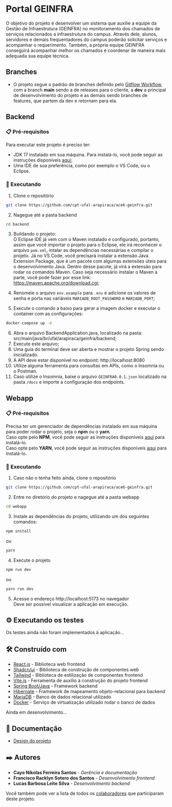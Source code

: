 # Portal GEINFRA

O objetivo do projeto é desenvolver um sistema que auxilie a equipe da Gestão de Infraestrutura (GEINFRA) no monitoramento dos chamados de serviços relacionados a infraestrutura do campus. Através dele, alunos, servidores e demais frequentadores do campus poderão solicitar serviços e acompanhar o requerimento. Também, a própria equipe GEINFRA conseguirá acompanhar melhor os chamados e coordenar de maneira mais adequada sua equipe técnica. 

## Branches
- O projeto segue o padrão de branches definido pelo [Gitflow Workflow](https://www.atlassian.com/git/tutorials/comparing-workflows/gitflow-workflow), com a branch **main** sendo a de releases para o cliente, a **dev** a principal de desenvolvimento do projeto e as demais sendo branches de features, que partem da dev e retornam para ela.

## Backend
### 📋 Pré-requisitos
Para executar este projeto é preciso ter:
- JDK 17 instalado em sua máquina. Para instalá-lo, você pode seguir as instruções disponíveis [aqui](https://www.openlogic.com/openjdk-downloads);
- Uma IDE de sua preferência, como por exemplo o VS Code, ou o Eclipse.

### 🚀 Executando
1. Clone o repositório
```bash
git clone https://github.com/cpt-ufal-arapiraca/ace6-geinfra.git
```
2. Nagegue até a pasta backend
```bash
cd backend
```
3. Buildando o projeto:<br>
O Eclipse IDE já vem com o Maven instalado e configurado, portanto, assim que você importar o projeto para o Eclipse, ele irá reconhecer o arquivo `pom.xml`, intalar as dependências necessárias e compilar o projeto. Já no VS Code, você precisará instalar a extensão Java Extension Package, que é um pacote com algumas extensões úteis para o desenvolvimento Java. Dentro desse pacote, já virá a extensão para rodar os comandos Maven. Caso seja necessário instalar o Maven a parte, você pode fazer por esse link: https://maven.apache.org/download.cgi;

4. Renomeie o arquivo `env.example` para `.env` e adicione os valores de senha e porta nas variáveis `MARIADB_ROOT_PASSWORD` e `MARIADB_PORT`;
5. Execute o comando a baixo para gerar a imagem docker e executar o container com as configurações:
```bash
docker-compose up -d
```
6. Abra o arquivo BackendApplication.java, localizado na pasta: src/main/java/br/ufal/arapiraca/geinfra/backend;
7. Execute este arquivo;
8. Uma guia do terminal deve ser aberta e mostrar o projeto Spring sendo inicializado.
9. A API deve estar disponível no endpoint: http://localhost:8080
10. Utilize alguma ferramenta para consultas em APIs, como o Insomnia ou o Postman.
11. Caso utilize o Insomnia, baixe o arquivo `GEINFRA0.0.1.json` localizado na pasta `/docs` e importe a configuração dos endpoints.

## Webapp
### 📋 Pré-requisitos
Precisa ter um gerenciador de dependências instalado em sua máquina para poder rodar o projeto, seja o **npm** ou o **yarn**.<br>
Caso opte pelo **NPM**, você pode seguir as instruções disponíveis [aqui](https://docs.npmjs.com/downloading-and-installing-node-js-and-npm) para instalá-lo.<br>
Caso opte pelo **YARN**, você pode seguir as instruções disponíveis [aqui](https://classic.yarnpkg.com/lang/en/docs/install) para instalá-lo.

### 🚀 Executando
1. Caso não o tenha feito ainda, clone o repositório
```bash
git clone https://github.com/cpt-ufal-arapiraca/ace6-geinfra.git
```
2. Entre no diretório do projeto e nagegue até a pasta webapp
```bash
cd webapp
```
3. Instale as dependências do projeto, utilizando um dos seguintes comandos:
```bash
npm install
```
ou
```bash
yarn
```
4. Execute o projeto
```bash
npm run dev
```
ou
```bash
yarn run dev
```
5. Acesse o endereço http://localhost:5173 no navegador <br>
Deve ser possível visualizar a aplicação em execução.


## ⚙️ Executando os testes

Os testes ainda não foram implementados à aplicação...


## 🛠️ Construído com

* [React.js](https://react.dev/) - Biblioteca web frontend
* [Shadcn/ui](https://ui.shadcn.com/) - Biblioteca de construção de componentes web
* [Tailwind](https://tailwindcss.com/docs/installation) - Biblioteca de estilização de componentes frontend
* [Vite.js](https://vitejs.dev/guide/) - Ferramenta de auxílio à construção do projeto frontend
* [Spring Boot/Java](https://spring.io/projects/spring-boot) - Framework backend
* [Hibernate](https://hibernate.org/) - Framework de mapeamento objeto-relacional para backend
* [MariaDB](https://mariadb.org/) - Banco de dados relacional utilizado
* [Docker](https://www.docker.com/) - Serviço de virtualização utilizado rodar o banco de dados

Ainda em desenvolvimento...

## 📕️ Documentação
* [Design do projeto](https://www.figma.com/design/xIYrUHaunSyPdr0tw0DFnn/GEINFRA?node-id=0-1&node-type=canvas&t=0Xuqe9qNr1XJOUHE-0)

## ✒️ Autores

* **Cayo Nikolas Ferreira Santos** - *Gerência e documentação*
* **Francisco Racklyn Sotero dos Santos** - *Desenvolvimento frontend*
* **Lucas Barbosa Leite Silva** - *Desenvolvimento backend*

Você também pode ver a lista de todos os [colaboradores](https://github.com/usuario/projeto/colaboradores) que participaram deste projeto.
